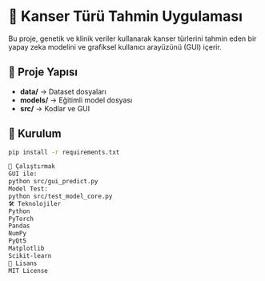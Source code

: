 # 🧠 Kanser Türü Tahmin Uygulaması

Bu proje, genetik ve klinik veriler kullanarak kanser türlerini tahmin eden bir yapay zeka modelini ve grafiksel kullanıcı arayüzünü (GUI) içerir.

## 📂 Proje Yapısı
- **data/** → Dataset dosyaları
- **models/** → Eğitimli model dosyası
- **src/** → Kodlar ve GUI

## 🚀 Kurulum
```bash
pip install -r requirements.txt

🎯 Çalıştırmak
GUI ile:
python src/gui_predict.py
Model Test:
python src/test_model_core.py
🛠️ Teknolojiler
Python
PyTorch
Pandas
NumPy
PyQt5
Matplotlib
Scikit-learn
📜 Lisans
MIT License